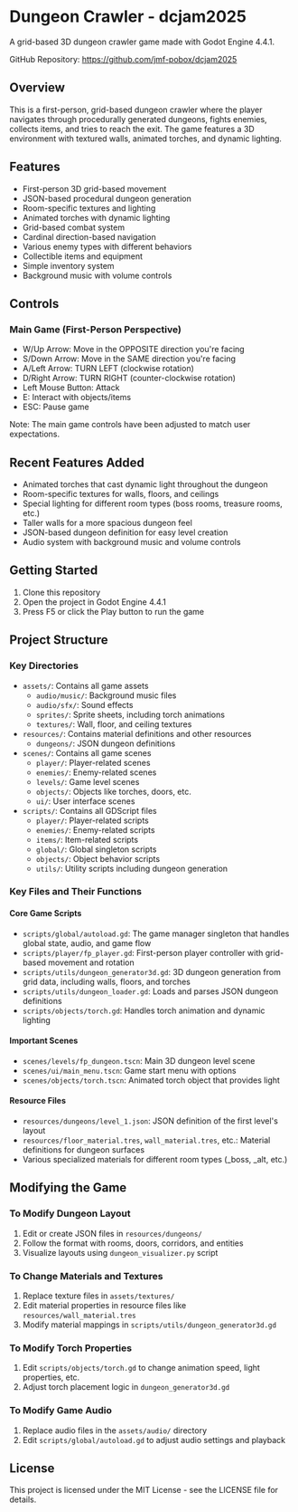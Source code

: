 # Dungeon Crawler - dcjam2025

A grid-based 3D dungeon crawler game made with Godot Engine 4.4.1.

GitHub Repository: https://github.com/jmf-pobox/dcjam2025

## Overview

This is a first-person, grid-based dungeon crawler where the player navigates through procedurally generated dungeons, fights enemies, collects items, and tries to reach the exit. The game features a 3D environment with textured walls, animated torches, and dynamic lighting.

## Features

- First-person 3D grid-based movement
- JSON-based procedural dungeon generation
- Room-specific textures and lighting
- Animated torches with dynamic lighting
- Grid-based combat system
- Cardinal direction-based navigation
- Various enemy types with different behaviors
- Collectible items and equipment
- Simple inventory system
- Background music with volume controls

## Controls

### Main Game (First-Person Perspective)
- W/Up Arrow: Move in the OPPOSITE direction you're facing
- S/Down Arrow: Move in the SAME direction you're facing
- A/Left Arrow: TURN LEFT (clockwise rotation)
- D/Right Arrow: TURN RIGHT (counter-clockwise rotation)
- Left Mouse Button: Attack
- E: Interact with objects/items
- ESC: Pause game

Note: The main game controls have been adjusted to match user expectations.

## Recent Features Added

- Animated torches that cast dynamic light throughout the dungeon
- Room-specific textures for walls, floors, and ceilings
- Special lighting for different room types (boss rooms, treasure rooms, etc.)
- Taller walls for a more spacious dungeon feel
- JSON-based dungeon definition for easy level creation
- Audio system with background music and volume controls

## Getting Started

1. Clone this repository
2. Open the project in Godot Engine 4.4.1
3. Press F5 or click the Play button to run the game

## Project Structure

### Key Directories
- `assets/`: Contains all game assets
  - `audio/music/`: Background music files
  - `audio/sfx/`: Sound effects
  - `sprites/`: Sprite sheets, including torch animations
  - `textures/`: Wall, floor, and ceiling textures
- `resources/`: Contains material definitions and other resources
  - `dungeons/`: JSON dungeon definitions
- `scenes/`: Contains all game scenes
  - `player/`: Player-related scenes
  - `enemies/`: Enemy-related scenes
  - `levels/`: Game level scenes
  - `objects/`: Objects like torches, doors, etc.
  - `ui/`: User interface scenes
- `scripts/`: Contains all GDScript files
  - `player/`: Player-related scripts
  - `enemies/`: Enemy-related scripts
  - `items/`: Item-related scripts
  - `global/`: Global singleton scripts
  - `objects/`: Object behavior scripts
  - `utils/`: Utility scripts including dungeon generation

### Key Files and Their Functions

#### Core Game Scripts
- `scripts/global/autoload.gd`: The game manager singleton that handles global state, audio, and game flow
- `scripts/player/fp_player.gd`: First-person player controller with grid-based movement and rotation
- `scripts/utils/dungeon_generator3d.gd`: 3D dungeon generation from grid data, including walls, floors, and torches
- `scripts/utils/dungeon_loader.gd`: Loads and parses JSON dungeon definitions
- `scripts/objects/torch.gd`: Handles torch animation and dynamic lighting

#### Important Scenes
- `scenes/levels/fp_dungeon.tscn`: Main 3D dungeon level scene
- `scenes/ui/main_menu.tscn`: Game start menu with options
- `scenes/objects/torch.tscn`: Animated torch object that provides light

#### Resource Files
- `resources/dungeons/level_1.json`: JSON definition of the first level's layout
- `resources/floor_material.tres`, `wall_material.tres`, etc.: Material definitions for dungeon surfaces
- Various specialized materials for different room types (_boss, _alt, etc.)

## Modifying the Game

### To Modify Dungeon Layout
1. Edit or create JSON files in `resources/dungeons/`
2. Follow the format with rooms, doors, corridors, and entities
3. Visualize layouts using `dungeon_visualizer.py` script

### To Change Materials and Textures
1. Replace texture files in `assets/textures/`
2. Edit material properties in resource files like `resources/wall_material.tres`
3. Modify material mappings in `scripts/utils/dungeon_generator3d.gd`

### To Modify Torch Properties
1. Edit `scripts/objects/torch.gd` to change animation speed, light properties, etc.
2. Adjust torch placement logic in `dungeon_generator3d.gd`

### To Modify Game Audio
1. Replace audio files in the `assets/audio/` directory
2. Edit `scripts/global/autoload.gd` to adjust audio settings and playback

## License

This project is licensed under the MIT License - see the LICENSE file for details.